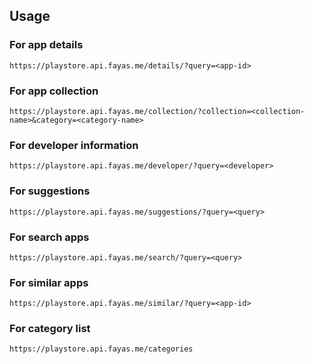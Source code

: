 ## Usage

### For app details

```
https://playstore.api.fayas.me/details/?query=<app-id>
```

### For app collection

```
https://playstore.api.fayas.me/collection/?collection=<collection-name>&category=<category-name>
```

### For developer information

```
https://playstore.api.fayas.me/developer/?query=<developer>
```

### For suggestions

```
https://playstore.api.fayas.me/suggestions/?query=<query>
```

### For search apps

```
https://playstore.api.fayas.me/search/?query=<query>
```

### For similar apps 

```
https://playstore.api.fayas.me/similar/?query=<app-id>
```

### For category list

```
https://playstore.api.fayas.me/categories
```
